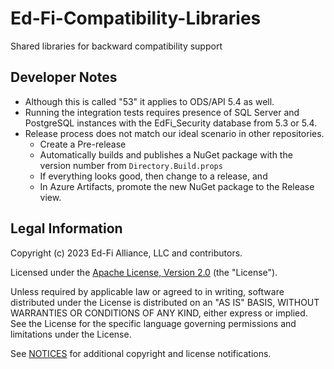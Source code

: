 # Ed-Fi-Compatibility-Libraries

Shared libraries for backward compatibility support

## Developer Notes

* Although this is called "53" it applies to ODS/API 5.4 as well.
* Running the integration tests requires presence of SQL Server and PostgreSQL
  instances with the EdFi_Security database from 5.3 or 5.4.
* Release process does not match our ideal scenario in other repositories.
  * Create a Pre-release
  * Automatically builds and publishes a NuGet package with the version number
    from `Directory.Build.props`
  * If everything looks good, then change to a release, and
  * In Azure Artifacts, promote the new NuGet package to the Release view.

## Legal Information

Copyright (c) 2023 Ed-Fi Alliance, LLC and contributors.

Licensed under the [Apache License, Version 2.0](LICENSE) (the "License").

Unless required by applicable law or agreed to in writing, software
distributed under the License is distributed on an "AS IS" BASIS,
WITHOUT WARRANTIES OR CONDITIONS OF ANY KIND, either express or implied.
See the License for the specific language governing permissions and
limitations under the License.

See [NOTICES](NOTICES.md) for additional copyright and license notifications.
